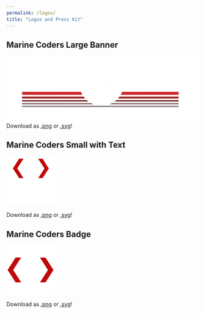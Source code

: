 ```yaml
---
permalink: /logos/
title: "Logos and Press Kit"
---
```


## Marine Coders Large Banner
![Banner](/assets/press/marinecoders_banner.png)
Download as [.png](/assets/press/marinecoders_banner.png) or [.svg](/assets/press/marinecoders_banner.svg)!


## Marine Coders Small with Text
<img src="/assets/press/marinecoders_small_text.png" width="128px"> 

Download as [.png](/assets/press/marinecoders_small_text.png) or [.svg](/assets/press/marinecoders_small_text.svg)!


## Marine Coders Badge
<img src="/assets/press/marinecoders_profile.png" width="128px"> 

Download as [.png](/assets/press/marinecoders_profile.png) or [.svg](/assets/press/marinecoders_profile.svg)!